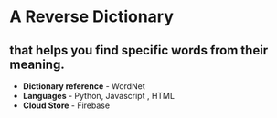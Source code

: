 # A Reverse Dictionary
## that helps you find specific words from their meaning.

* **Dictionary reference** - WordNet
* **Languages** - Python, Javascript , HTML
* **Cloud Store** - Firebase
